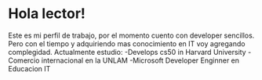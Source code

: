 # Hola lector!
Este es mi perfil de trabajo, por el momento cuento con developer sencillos.
Pero con el tiempo y adquiriendo mas conocimiento en IT voy agregando complegidad.
Actualmente estudio:
-Develops cs50 in Harvard University
-Comercio internacional en la UNLAM
-Microsoft Developer Enginner en Educacion IT
